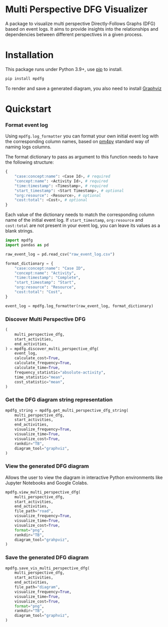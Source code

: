 # Multi Perspective DFG Visualizer

 A package to visualize multi perspective Directly-Follows Graphs (DFG) based on event logs. It aims to provide insights into the relationships and dependencies between different perspectives in a given process.


# Installation
This package runs under Python 3.9+, use [pip](https://pip.pypa.io/en/stable/) to install.
```sh
pip install mpdfg
```
To render and save a generated diagram, you also need to install [Graphviz](https://www.graphviz.org)

# Quickstart

### Format event log
Using `mpdfg.log_formatter` you can format your own initial event log with the corresponding column names, based on [pm4py](https://pm4py.fit.fraunhofer.de) standard way of naming logs columns.

The format dictionary to pass as argument to this function needs to have the following structure:
```py
{
    "case:concept:name": <Case Id>, # required
    "concept:name": <Activity Id>, # required
    "time:timestamp": <Timestamp>, # required
    "start_timestamp": <Start Timestamp>, # optional
    "org:resource": <Resource>, # optional
    "cost:total": <Cost>, # optional
}
```

Each value of the dictionary needs to match the corresponding column name of the initial event log. If `start_timestamp`, `org:resource` and `cost:total` are not present in your event log, you can leave its values as a blank strings.

```py
import mpdfg
import pandas as pd

raw_event_log = pd.read_csv("raw_event_log.csv")

format_dictionary = {
    "case:concept:name": "Case ID",
    "concept:name": "Activity",
    "time:timestamp": "Complete",
    "start_timestamp": "Start",
    "org:resource": "Resource",
    "cost:total": "Cost",
}

event_log = mpdfg.log_formatter(raw_event_log, format_dictionary)

```
### Discover Multi Perspective DFG

```py
(
    multi_perspective_dfg,
    start_activities,
    end_activities,
) = mpdfg.discover_multi_perspective_dfg(
    event_log,
    calculate_cost=True,
    calculate_frequency=True,
    calculate_time=True,
    frequency_statistic="absolute-activity",
    time_statistic="mean",
    cost_statistic="mean",
)

```

### Get the DFG diagram string representation
```py
mpdfg_string = mpdfg.get_multi_perspective_dfg_string(
    multi_perspective_dfg,
    start_activities,
    end_activities,
    visualize_frequency=True,
    visualize_time=True,
    visualize_cost=True,
    rankdir="TB",
    diagram_tool="graphviz",
)

```

### View the generated DFG diagram
Allows the user to view the diagram in interactive Python environments like Jupyter Notebooks and Google Colabs.

```py
mpdfg.view_multi_perspective_dfg(
    multi_perspective_dfg,
    start_activities,
    end_activities,
    file_path="road",
    visualize_frequency=True,
    visualize_time=True,
    visualize_cost=True,
    format="png",
    rankdir="TB",
    diagram_tool="grahpviz",
)
```
### Save the generated DFG diagram

```py
mpdfg.save_vis_multi_perspective_dfg(
    multi_perspective_dfg,
    start_activities,
    end_activities,
    file_path="diagram",
    visualize_frequency=True,
    visualize_time=True,
    visualize_cost=True,
    format="png",
    rankdir="TB",
    diagram_tool="graphviz",
)
```
